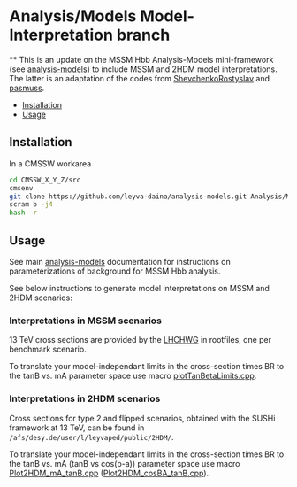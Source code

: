 # Analysis/Models Model-Interpretation branch

** This is an update on the MSSM Hbb Analysis-Models mini-framework (see [analysis-models](https://github.com/desy-cms/analysis-models)) to include MSSM and 2HDM model interpretations. The latter is an adaptation of the codes from [ShevchenkoRostyslav](https://github.com/ShevchenkoRostyslav/analysis/tree/myCodes/Analysis/MssmHbb/macros/limits) and [pasmuss](https://github.com/pasmuss/analysis-combine/tree/master/AnalysisLimits/PlottingTools).

* [Installation](#Installation)
* [Usage](#Usage)

## Installation

In a CMSSW workarea

```bash
cd CMSSW_X_Y_Z/src
cmsenv
git clone https://github.com/leyva-daina/analysis-models.git Analysis/Models
scram b -j4
hash -r
```

## Usage
See main [analysis-models](https://github.com/desy-cms/analysis-models) documentation for instructions on parameterizations of background for MSSM Hbb analysis.

See below instructions to generate model interpretations on MSSM and 2HDM scenarios:

### Interpretations in MSSM scenarios
13 TeV cross sections are provided by the [LHCHWG](https://twiki.cern.ch/twiki/bin/view/LHCPhysics/LHCHWGMSSMNeutral#ROOT_histograms_2018_and_beyond) in rootfiles, one per benchmark scenario.

To translate your model-independant limits in the cross-section times BR to the tanB vs. mA parameter space use macro [plotTanBetaLimits.cpp](https://github.com/leyva-daina/analysis-models/blob/mssm-2hdm_model_interpretation/test/ModelInterpretation/plotTanBetaLimits.cpp).

### Interpretations in 2HDM scenarios
Cross sections for type 2 and flipped scenarios, obtained with the SUSHi framework at 13 TeV, can be found in `/afs/desy.de/user/l/leyvaped/public/2HDM/`.

To translate your model-independant limits in the cross-section times BR to the tanB vs. mA (tanB vs cos(b-a)) parameter space use macro [Plot2HDM_mA_tanB.cpp](https://github.com/leyva-daina/analysis-models/blob/mssm-2hdm_model_interpretation/test/ModelInterpretation/Plot2HDM_mA_tanB.cpp) ([Plot2HDM_cosBA_tanB.cpp](https://github.com/leyva-daina/analysis-models/blob/mssm-2hdm_model_interpretation/test/ModelInterpretation/Plot2HDM_cosBA_tanB.cpp)).
